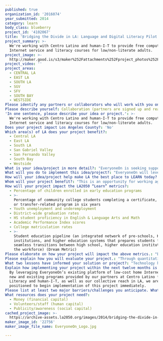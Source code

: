 ```yaml
---
published: true
organization_id: '2016074'
year_submitted: 2014
category: learn
body_class: blueberry
project_id: '4102067'
title: 'Bridging the Divide in LA: Language and Digital Literacy Pilot'
project_summary: >-
  We're working with Centro Latino and human-I-T to provide free computers,
  Internet service and literacy courses for low/non-literate adults.
project_image: >-
  http://maker.good.is/s3/maker%252Fattachments%252Fproject_photos%252Fimages%252F22756%252Fdisplay%252FEveryoneOn_Logo.jpg=c570x385
project_video: ''
project_areas:
  - CENTRAL LA
  - EAST LA
  - SOUTH LA
  - SGV
  - SFV
  - SOUTH BAY
  - WESTSIDE
Please identify any partners or collaborators who will work with you on this project.: "Our partners Centro Latino for Literacy and Human-I-T are confirmed partners for this pilot project. Since 1991, Centro Latino for Literacy has been putting non-to-low literate adults on the pathway to learning English as a second language (ESL) through its unique and innovative courses. Centro Latino’s approach builds the foundational skills and confidence needed for native Spanish speakers to learn English and pursue greater educational and income opportunities.\r\n\r\nhuman-I-T is a nonprofit organization working transform unwanted or inoperative laptops and computers into operational education tools for the millions in need. human-I-T strives to go beyond recycling by taking a progressive approach to e-waste management, vocational training, and the digital divide.\r\n\r\nEveryoneOn works with outreach and enrollment partner organizations to provide free digital literacy content and pre-qualify low-income, unconnected families for our low-cost technology and home Internet service offers. We have worked with these organizations and many others to drive technology adoption in LA and across the country.\r\n\r\nThe two factors that are critical to the success of this collaboration are funding and outreach/community awareness. Once funding has been secured, we will collectively leverage our networks and partners on the ground in LA to drive outreach and awareness."
Please describe yourself: Collaboration (partners are signed up and ready to hit the ground running!)
'In one sentence, please describe your idea or project.': >-
  We're working with Centro Latino and human-I-T to provide free computers,
  Internet service and literacy courses for low/non-literate adults.
Does your project impact Los Angeles County?: 'No'
Which area(s) of LA does your project benefit?:
  - Central LA
  - East LA
  - South LA
  - San Gabriel Valley
  - San Fernando Valley
  - South Bay
  - Westside
What is your idea/project in more detail?: "EveryoneOn is seeking support for a pilot program in LA that will reward 200 non-literate Spanish-speaking adults who complete Centro Latino's Pre-English as a Second Language (ESL) literacy courses with a free refurbished computer preloaded with basic digital literacy content; free online and classroom-instructed literacy courses, and one year of free home broadband Internet service and equipment.\r\n\r\nThe entire refurbishing process will be open to local volunteers and interns to provide these individuals with free digital and vocational skills necessary for competing in the 21st century workforce.  We will reward up to 100 eligible unconnected volunteers with free home routers and 3 free months of affordable Internet service."
What will you do to implement this idea/project?: "EveryoneOn will leverage our existing platform of low-cost offers to provide Internet service and computers. The funds received for this grant will provide free routers and low-cost home Internet service (valued at $10/month). We will partner with human-I-T staff and volunteers to provide donated, refurbished computers with customized software that includes digital literacy content and Windows 7 Professional. \r\n\r\nWe will work with Centro Latino for Literacy to provide these benefits to the adult graduates of their Leamos(TM) (\"Let’s Read\") Basic and Functional Pre-ESL literacy courses. These courses teach adults with zero to three years of primary schooling how to read, write, perform math functions, and overcome their fear of technology; skills that are necessary to be functional in today’s world.\r\n\r\nCollectively will leverage all of our partners on the ground in LA to promote awareness of this pilot to nonprofits and prospective volunteers."
How will your idea/project help make LA the best place to LEARN today? In 2050?: "The detrimental effects of illiteracy are often compounded because of a lack of resources, geographic isolation, or underdeveloped education programs. Many schools and educational institutions lack the resources and materials for comprehensive literacy programs, and library systems and many teachers are under-trained. As a result,  the children of low- to non-literate parents are at risk of growing up illiterate, without ever having the opportunity to develop an appreciation for reading. A report released by the National Institute of Child Health and Human Development found that “a mother’s reading skill is the greatest determinant of her children’s future academic success, outweighing other factors such as neighborhood and family income.”\r\n\r\nThere are over 1.6 million non-literate Spanish-speaking adults in the U.S.; 222,320 are in Los Angeles County. Leamos was designed by Centro Latino for Literacy to help non-literate Spanish-speaking adults become literate in Spanish first, thereby preparing them to learn ESL. Leamos Basic is a mouse-driven, audio-visual, online course that teaches non-literate Spanish speakers to read and write at a basic level. Graduates proceed to the second--a classroom-based functional literacy course that teaches basic grammar, math and financial education. In 2013, 96% of adults enrolled in the Centro Latino's courses were parents and more than 70% had between zero and two  years of schooling. \r\n\r\nOur collaborative pilot project will help make LA the best place to learn by encouraging reading comprehension and providing Spanish-speaking parents with the skills and technology needed to help them and their children succeed. This program will be transformative for its participants by leveling the digital divide while simultaneously improving parent reading and digital literacy rates, which will lead to improved educational outcomes for both parents and students.\r\n\r\nWe are also encouraging volunteerism in LA with technology and providing free technical and vocational skills to participating volunteers in the local community. By providing some of LA’s most marginalized populations access to literacy software and home Internet service, we are seeking to bridge the opportunity gap for parents, students and volunteers. \r\n\r\nFollowing the successful implementation of this pilot program, we will be able to improve and replicate this program making LA a national model for learning, a national model for learning and connecting by 2050."
Whom will your project benefit?: "This is an opportunity for working age adults; a vast majority of whom are parents,  who have never had any formal primary schooling. One third of Centro Latino students are indigenous speakers with Spanish as their second language. The ultimate goal of these students is to learn English. We want to encourage them and their children to value and retain their primary and secondary languages as they learn English. Recent research has shown both the health and economic value of having multilingual skills.\r\n\r\nVolunteers without home internet access that participate in this project will also benefit from free equipment and home Internet access. The Volunteer Corps at Centro Latino consists mainly of first generation college students and professionals, and about 60% of human-I-T volunteers/interns are late high school to early college age (17-23); both of which will greatly benefit from vocational skills and free home access to the Internet."
How will your project impact the LA2050 “Learn” metrics?:
  - Percentage of children enrolled in early education programs
  - >-
    Percentage of community college students completing a certificate, degree,
    or transfer-related program in six years
  - Youth unemployment and underemployment
  - District-wide graduation rates
  - HS student proficiency in English & Language Arts and Math
  - Academic Performance Index scores
  - College matriculation rates
  - >-
    Student education pipeline (an integrated network of pre-schools, K-12
    institutions, and higher education systems that prepares students for
    seamless transitions between high school, higher education institutions, and
    the workforce) (Dream Metric)
Please elaborate on how your project will impact the above metrics.: "By equipping parents and volunteers with reading comprehension and digital literacy skills, as well as home Internet access, we plan to improve education and employment outcomes for graduates and volunteers, as well as their families. \r\n\r\nMore than 80% of teachers agree that today’s digital technologies are leading to greater disparities between affluent and disadvantaged schools and school districts. According to the FCC, already 80% of all job listings are exclusively listed online.Through this collaborative pilot project, we aim to eliminate the disparities around home access for all. "
Please explain how you will evaluate your project.: "Through quantitative and qualitative surveys, analytics on data usage, and longitudinal studies of test and control groups, we will measure the long-term impact of digital inclusion on our beneficiaries against the following key metrics:\r\n\r\n- Improved education outcomes for graduates as measured by ESL course completion and further educational pursuit;\r\n\r\n- Improved education outcomes for volunteers as measured by academic success, high school completion, college preparedness, and higher education enrollment and completion. \r\n\r\n- Improved employment and economic outcomes for both graduates and volunteers as measured by increased job skills, job attainment, and increased savings achieved online.\r\n"
What two lessons have informed your solution or project?: "Technology has changed the way we do business, pursue education, find jobs, and interact with everyone from our family to our doctor to our members of Congress. Yet close to 1 in 5 U.S. residents do not use the Internet. Disproportionately from low-income and minority communities, these populations risk becoming increasingly isolated from our digital society because they lack access to the Internet and the skills necessary to use it effectively. \r\n\r\nAs technology is reinventing our education, jobs, and health sectors; the divide is deepening. In today’s job market, a basic level of reading comprehension and digital literacy is absolutely critical – 77% of jobs will require these skills in the next five years. In addition, more and more teachers increasingly finding themselves in the difficult position of either leaving students behind without Internet at home or holding back the other “connected” students.\r\n\r\nDespite the increasing inequity, we now enjoy nearly ubiquitous coverage, dropping technology costs, and unprecedented alignment of public-private opinion on the importance of digital inclusion. Simply put, the digital divide in America today is solvable – but a solution will require bold action and collective will. \r\n\r\nSince launching our expanded low-cost Internet and technology offers in 2013, we have connected over 161,000 U.S. households to free and low-cost, high-speed Internet. By leveraging our partnerships nationwide with community anchor institutions and local nonprofit organizations on the ground, we are able to engage our target segment with an effective, localized approach. \r\n\r\nWe are uniquely positioned to dramatically accelerate technology adoption for all LA residents. Success ultimately depends on our ability to align cross-sector partners around the intrinsic and extrinsic incentives for bold action and catalytic investment. We are collaborating with nonprofit partners Centro Latino for Literacy, human-I-T and supporters to develop and deliver solutions to the growing digital divide for all unconnected populations in LA. The simple, yet powerful potential of our model is clear – ensuring everyone in America can leverage the transformative power of technology and the Internet will create a more just and prosperous future for each beneficiary and volunteer, each partner, and for the entire nation."
Explain how implementing your project within the next twelve months is an achievable goal.: >-
  By leveraging EveryoneOn’s existing platform of low-cost home Internet offers,
  new and existing programs provided by our partners at Centro Latino for
  Literacy and human-I-T, as well as our collective reach in LA, we are
  positioned to begin implementation of this project immediately.
Please list at least two major barriers/challenges you anticipate. What is your strategy for ensuring a successful implementation?: "We anticipate encountering challenges in finding volunteers and technology donations. Human-I-T relies solely on donations of old technology from the public and private sector to provide the refurbished devices. We plan to expand and leverage our local and national partnerships with community anchor institutions, volunteer organizations and nonprofits to drive awareness around the project and its incentives for volunteers and donors of unwanted technology.\r\n  \r\nWe will also develop a strategy for training staff and interns at Centro Latino and human-I-T around our Internet service and computer offers, as well as the details of this project to help raise awareness and facilitate enrollment and adoption for both graduates and volunteers. Facilitated enrollment by knowledgeable staff/volunteers will also increase the likelihood of technology retention.\r\n"
What resources does your project need?:
  - Money (financial capital)
  - Volunteers/staff (human capital)
  - Publicity/awareness (social capital)
cached_project_image: >-
  https://archive-assets.la2050.org/images/2014/bridging-the-divide-in-la-language-and-digital-literacy-pilot/maker.good.is/s3/maker%252Fattachments%252Fproject_photos%252Fimages%252F22756%252Fdisplay%252FEveryoneOn_Logo.jpg=c570x385.jpg
maker_image_id: '22756'
maker_image_file_name: EveryoneOn_Logo.jpg

---
```

